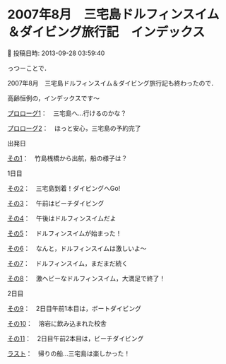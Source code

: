 # 2007年8月　三宅島ドルフィンスイム＆ダイビング旅行記　インデックス

📅 投稿日時: 2013-09-28 03:59:40

っつーことで．


2007年8月　三宅島ドルフィンスイム＆ダイビング旅行記も終わったので．


高齢恒例の，インデックスです～





[プロローグ1](e72bd8221f17eeacd48270893f0a3f1c8.md)：　三宅島へ…行けるのかな？


[プロローグ2](e1806e6d9f347052c5489338dddb5bbf1.md)：　ほっと安心，三宅島の予約完了





出発日


[その1](ea2ec2f88fdd0ce7bf0c4e03676338b39.md)：　竹島桟橋から出航，船の様子は？





1日目


[その2](ea346cffba43b048e65c51f7bd5b9d56e.md)：　三宅島到着！ダイビングへGo!


[その3](e65cf689d11c97af502892cb229522527.md)：　午前はビーチダイビング


[その4](ed1f28c3ae3fdeee69bc4770dc39964b5.md)：　午後はドルフィンスイムだよ


[その5](e3d08ed161ace47c12d9fac88b0a6a8e2.md)：　ドルフィンスイムが始まった！


[その6](e5835443b45cfa689161f86a54500cf9d.md)：　なんと，ドルフィンスイムは激しいよ～


[その7](eb25afc770a71912a5c0a928979ef23bf.md)：　ドルフィンスイム，まだまだ続く


[その8](e2890a2c91d03fc917db23d28562b6e39.md)：　激ヘビーなドルフィンスイム，大満足で終了！





2日目


[その9](e89811349f25303fb5ac1174d9efa1e6e.md)：　2日目午前1本目は，ボートダイビング


[その10](ebefb8dbabd7a224d67901e1b86556b67.md)：　溶岩に飲み込まれた校舎


[その11](ec8d8413c765b7b72f8d252e16953af50.md)：　2日目午前2本目は，ビーチダイビング


[ラスト](eac7b9f7850711e39691f77af7f8c66f7.md)：　帰りの船…三宅島は楽しかった！
